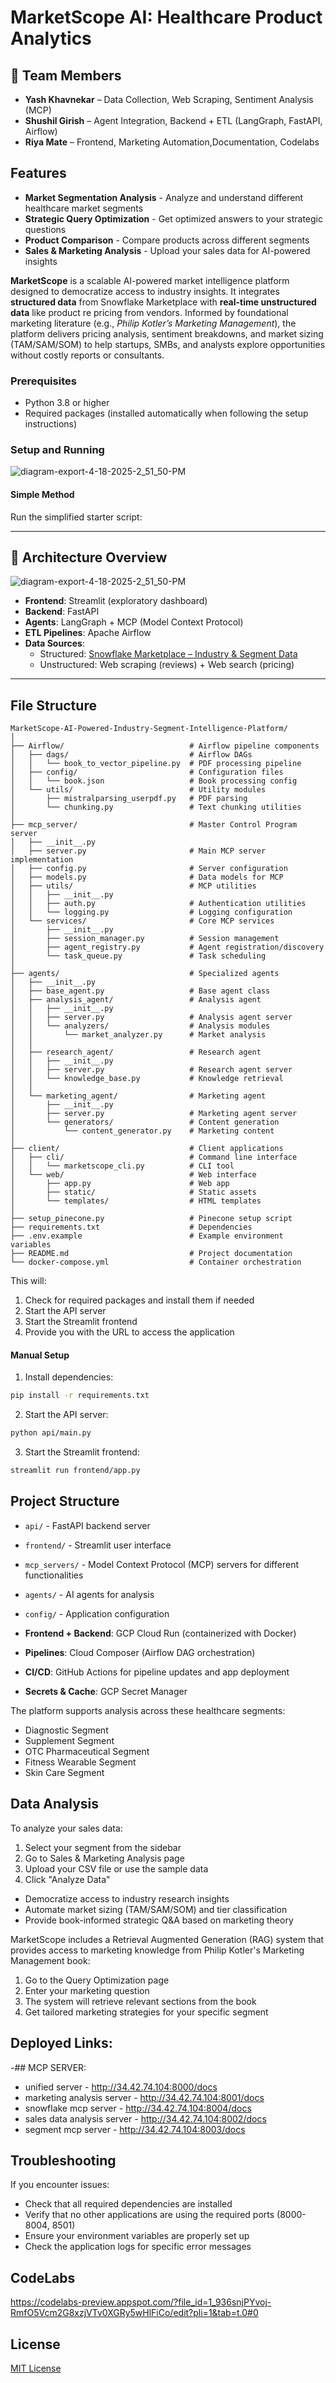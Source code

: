 # MarketScope AI: Healthcare Product Analytics 

## 👥 Team Members
- **Yash Khavnekar** – Data Collection, Web Scraping, Sentiment Analysis (MCP)
- **Shushil Girish** – Agent Integration, Backend + ETL (LangGraph, FastAPI, Airflow)
- **Riya Mate** – Frontend, Marketing Automation,Documentation, Codelabs

## Features

- **Market Segmentation Analysis** - Analyze and understand different healthcare market segments
- **Strategic Query Optimization** - Get optimized answers to your strategic questions
- **Product Comparison** - Compare products across different segments
- **Sales & Marketing Analysis** - Upload your sales data for AI-powered insights

**MarketScope** is a scalable AI-powered market intelligence platform designed to democratize access to industry insights. It integrates **structured data** from Snowflake Marketplace with **real-time unstructured data** like product re pricing from vendors. Informed by foundational marketing literature (e.g., *Philip Kotler’s Marketing Management*), the platform delivers pricing analysis, sentiment breakdowns, and market sizing (TAM/SAM/SOM) to help startups, SMBs, and analysts explore opportunities without costly reports or consultants.

### Prerequisites

- Python 3.8 or higher
- Required packages (installed automatically when following the setup instructions)

### Setup and Running
![diagram-export-4-18-2025-2_51_50-PM](https://github.com/user-attachments/assets/6f26c242-6cfc-4f3a-9d49-d6fafab3aa03)

#### Simple Method
Run the simplified starter script:

---

## 🔧 Architecture Overview

![diagram-export-4-18-2025-2_51_50-PM](https://github.com/user-attachments/assets/b71bc874-d979-4f89-8c0a-8597c17368d5)


- **Frontend**: Streamlit (exploratory dashboard)
- **Backend**: FastAPI
- **Agents**: LangGraph + MCP (Model Context Protocol)
- **ETL Pipelines**: Apache Airflow
- **Data Sources**:
  - Structured: [Snowflake Marketplace – Industry & Segment Data](https://app.snowflake.com/)
  - Unstructured: Web scraping (reviews) + Web search (pricing)

---
## File Structure
```
MarketScope-AI-Powered-Industry-Segment-Intelligence-Platform/
│
├── Airflow/                            # Airflow pipeline components
│   ├── dags/                           # Airflow DAGs
│   │   └── book_to_vector_pipeline.py  # PDF processing pipeline
│   ├── config/                         # Configuration files
│   │   └── book.json                   # Book processing config
│   └── utils/                          # Utility modules
│       ├── mistralparsing_userpdf.py   # PDF parsing
│       └── chunking.py                 # Text chunking utilities
│
├── mcp_server/                         # Master Control Program server
│   ├── __init__.py
│   ├── server.py                       # Main MCP server implementation
│   ├── config.py                       # Server configuration
│   ├── models.py                       # Data models for MCP
│   ├── utils/                          # MCP utilities
│   │   ├── __init__.py
│   │   ├── auth.py                     # Authentication utilities
│   │   └── logging.py                  # Logging configuration
│   └── services/                       # Core MCP services
│       ├── __init__.py
│       ├── session_manager.py          # Session management
│       ├── agent_registry.py           # Agent registration/discovery 
│       └── task_queue.py               # Task scheduling
│
├── agents/                             # Specialized agents
│   ├── __init__.py
│   ├── base_agent.py                   # Base agent class
│   ├── analysis_agent/                 # Analysis agent
│   │   ├── __init__.py
│   │   ├── server.py                   # Analysis agent server
│   │   └── analyzers/                  # Analysis modules
│   │       └── market_analyzer.py      # Market analysis
│   │
│   ├── research_agent/                 # Research agent
│   │   ├── __init__.py
│   │   ├── server.py                   # Research agent server
│   │   └── knowledge_base.py           # Knowledge retrieval
│   │
│   └── marketing_agent/                # Marketing agent
│       ├── __init__.py
│       ├── server.py                   # Marketing agent server
│       └── generators/                 # Content generation
│           └── content_generator.py    # Marketing content
│
├── client/                             # Client applications
│   ├── cli/                            # Command line interface
│   │   └── marketscope_cli.py          # CLI tool
│   └── web/                            # Web interface
│       ├── app.py                      # Web app
│       ├── static/                     # Static assets
│       └── templates/                  # HTML templates
│
├── setup_pinecone.py                   # Pinecone setup script
├── requirements.txt                    # Dependencies
├── .env.example                        # Example environment variables
├── README.md                           # Project documentation
└── docker-compose.yml                  # Container orchestration
```

This will:
1. Check for required packages and install them if needed
2. Start the API server
3. Start the Streamlit frontend
4. Provide you with the URL to access the application

#### Manual Setup

1. Install dependencies:
```bash
pip install -r requirements.txt
```

2. Start the API server:
```bash
python api/main.py
```

3. Start the Streamlit frontend:
```bash
streamlit run frontend/app.py
```

## Project Structure

- `api/` - FastAPI backend server
- `frontend/` - Streamlit user interface
- `mcp_servers/` - Model Context Protocol (MCP) servers for different functionalities
- `agents/` - AI agents for analysis
- `config/` - Application configuration

- **Frontend + Backend**: GCP Cloud Run (containerized with Docker)
- **Pipelines**: Cloud Composer (Airflow DAG orchestration)
- **CI/CD**: GitHub Actions for pipeline updates and app deployment
- **Secrets & Cache**:  GCP Secret Manager

The platform supports analysis across these healthcare segments:

- Diagnostic Segment
- Supplement Segment
- OTC Pharmaceutical Segment
- Fitness Wearable Segment
- Skin Care Segment

## Data Analysis

To analyze your sales data:

1. Select your segment from the sidebar
2. Go to Sales & Marketing Analysis page
3. Upload your CSV file or use the sample data
4. Click "Analyze Data"

- Democratize access to industry research insights
- Automate market sizing (TAM/SAM/SOM) and tier classification
- Provide book-informed strategic Q&A based on marketing theory

MarketScope includes a Retrieval Augmented Generation (RAG) system that provides access to marketing knowledge from Philip Kotler's Marketing Management book:

1. Go to the Query Optimization page
2. Enter your marketing question
3. The system will retrieve relevant sections from the book
4. Get tailored marketing strategies for your specific segment

## Deployed Links:
-## MCP SERVER:
- unified server - http://34.42.74.104:8000/docs
- marketing analysis server - http://34.42.74.104:8001/docs
- snowflake mcp server - http://34.42.74.104:8004/docs
- sales data analysis server - http://34.42.74.104:8002/docs
- segment mcp server - http://34.42.74.104:8003/docs

## Troubleshooting

If you encounter issues:

- Check that all required dependencies are installed
- Verify that no other applications are using the required ports (8000-8004, 8501)
- Ensure your environment variables are properly set up
- Check the application logs for specific error messages

## CodeLabs
https://codelabs-preview.appspot.com/?file_id=1_936snjPYvoj-RmfO5Vcm2G8xzjVTv0XGRy5wHlFiCo/edit?pli=1&tab=t.0#0

## License

[MIT License](LICENSE)
